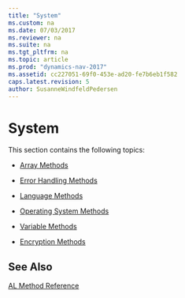 ```yaml
---
title: "System"
ms.custom: na
ms.date: 07/03/2017
ms.reviewer: na
ms.suite: na
ms.tgt_pltfrm: na
ms.topic: article
ms.prod: "dynamics-nav-2017"
ms.assetid: cc227051-69f0-453e-ad20-fe7b6eb1f582
caps.latest.revision: 5
author: SusanneWindfeldPedersen
---
```

# System
This section contains the following topics:  

-   [Array Methods](../methods/devenv-array-methods.md)  

-   [Error Handling Methods](../methods/devenv-error-handling-methods.md)  

-   [Language Methods](../methods/devenv-language-methods.md)  

-   [Operating System Methods](../methods/devenv-operating-system-methods.md)  

-   [Variable Methods](../methods/devenv-variable-methods.md)  

-   [Encryption Methods](../methods/devenv-encryption-methods.md)  

## See Also  
 [AL Method Reference](../methods/devenv-al-method-reference.md)   
 <!--[Developer Reference](../devenv-developer-reference.md)-->
